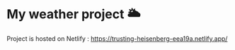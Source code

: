 # My weather project 🌥
Project is hosted on Netlify : https://trusting-heisenberg-eea19a.netlify.app/
